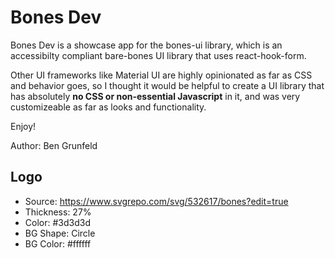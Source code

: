 # Bones Dev

Bones Dev is a showcase app for the bones-ui library, which is an accessibilty compliant bare-bones UI library that uses react-hook-form.

Other UI frameworks like Material UI are highly opinionated as far as CSS and behavior goes, so I thought it would be helpful to create a UI library that has absolutely **no CSS or non-essential Javascript** in it, and was very customizeable as far as looks and functionality.

Enjoy!

Author: Ben Grunfeld

## Logo

- Source: https://www.svgrepo.com/svg/532617/bones?edit=true
- Thickness: 27%
- Color: #3d3d3d
- BG Shape: Circle
- BG Color: #ffffff
